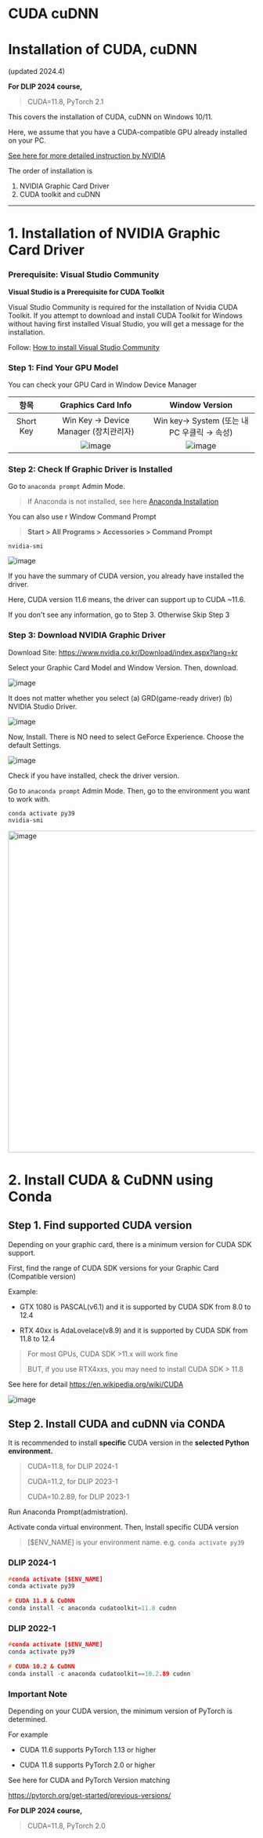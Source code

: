 # CUDA cuDNN

## 

# Installation of  CUDA, cuDNN 

(updated 2024.4)

**For DLIP 2024 course,** 

>  CUDA=11.8,  PyTorch 2.1





This covers the installation of CUDA, cuDNN on Windows 10/11. 

Here, we assume that you have a CUDA-compatible GPU already installed on your PC.

[See here for more detailed instruction by NVIDIA](https://docs.nvidia.com/cuda/cuda-installation-guide-microsoft-windows/index.html)



The order of installation is 

1. NVIDIA Graphic Card Driver
2. CUDA toolkit and cuDNN

***





# 1. Installation of NVIDIA Graphic Card Driver



### Prerequisite:  Visual Studio Community

**Visual Studio is a Prerequisite for CUDA Toolkit**&#x20;

Visual Studio Community is required for the installation of Nvidia CUDA Toolkit. If you attempt to download and install CUDA Toolkit for Windows without having first installed Visual Studio, you will get a message for the installation.

Follow: [How to install Visual Studio Community](../ide/visual-studio-community.md#how-to-install)





### Step 1: Find Your GPU Model 

 You can check your GPU Card in Window Device Manager



|   항목    |                     Graphics Card  Info                      |                        Window Version                        |
| :-------: | :----------------------------------------------------------: | :----------------------------------------------------------: |
| Short Key |            Win Key →  Device Manager (장치관리자)            |          Win key→ System  (또는 내PC 우클릭 → 속성)          |
|           | ![image](https://user-images.githubusercontent.com/23421059/169219424-f8238a68-5129-4c03-a2fd-2538348c8079.png) | ![image](https://user-images.githubusercontent.com/23421059/169219451-b6e6f76a-0e38-4207-8ad9-5963c0dc1def.png) |





### Step 2: Check If Graphic Driver is Installed

Go to  `anaconda prompt` Admin Mode.

> If Anaconda is not installed, see here [Anaconda Installation](https://ykkim.gitbook.io/dlip/installation-guide/anaconda#conda-installation)



You can also use r Window Command Prompt 

> **Start > All Programs > Accessories > Command Prompt**



```
nvidia-smi
```

![image](https://user-images.githubusercontent.com/23421059/169212558-43a032d0-e1c1-4a35-94cf-564701525668.png)



If you have the summary of CUDA version, you already have installed the driver. 

Here, CUDA version 11.6 means, the driver can support up to CUDA ~11.6.



If you don't see any information, go to Step 3. Otherwise Skip Step 3





### Step 3:  Download NVIDIA Graphic Driver 

Download Site: https://www.nvidia.co.kr/Download/index.aspx?lang=kr



Select your Graphic Card Model and Window Version.  Then, download.



![image](https://user-images.githubusercontent.com/23421059/169218227-26c040fd-1c7e-457d-921e-fcd535b4816b.png)



It does not matter whether you select  (a) GRD(game-ready driver)   (b) NVIDIA Studio Driver. 



![image](https://user-images.githubusercontent.com/23421059/169220103-82df5ba9-dc0b-4e94-a0b1-28132c2713c3.png)



Now, Install.    There is NO need to select GeForce Experience.  Choose the default Settings.



![image](https://user-images.githubusercontent.com/23421059/169220499-a244b3ca-e676-4096-a98b-0732259db7a9.png)





Check if you have installed, check the driver version. 

Go to  `anaconda prompt` Admin Mode. Then, go to the environment you want to work with. 



```
conda activate py39
nvidia-smi
```

<img width="656" alt="image" src="https://github.com/ykkimhgu/DLIP_doc/assets/38373000/09abba07-1a38-41ab-ab4e-9733d3bca77d">





# 2. Install CUDA & CuDNN using Conda

## Step 1.  Find supported  CUDA version

Depending on your graphic card, there is a minimum version for CUDA SDK support.



> 

First, find the range of CUDA SDK versions for your Graphic Card (Compatible version)

Example: 

* GTX 1080  is PASCAL(v6.1) and it  is supported by  CUDA SDK from 8.0 to 12.4 

* RTX 40xx is AdaLovelace(v8.9) and it is supported by  CUDA SDK from  11.8 to 12.4 

  

> For most GPUs, CUDA SDK >11.x will work fine
>
> BUT, if you use RTX4xxs, you may need to install CUDA SDK > 11.8



See here for detail https://en.wikipedia.org/wiki/CUDA

![image](https://github.com/ykkimhgu/DLIP_doc/assets/38373000/0f0e8418-efb2-45cc-aef3-2998c0dc11d9)



## Step 2. Install CUDA and cuDNN via CONDA

It is recommended to install **specific** CUDA version in the **selected Python environment.**

> CUDA=11.8,  for DLIP 2024-1 
>
> CUDA=11.2, for DLIP 2023-1 
>
> CUDA=10.2.89, for DLIP 2023-1 



Run Anaconda Prompt(admistration).

Activate conda virtual environment. Then, Install specific CUDA version

> \[$ENV\_NAME] is your environment name. e.g. `conda activate py39`



### DLIP 2024-1

```c
#conda activate [$ENV_NAME]
conda activate py39
    
# CUDA 11.8 & CuDNN
conda install -c anaconda cudatoolkit=11.8 cudnn 
```



### DLIP 2022-1

```c
#conda activate [$ENV_NAME]
conda activate py39
    
# CUDA 10.2 & CuDNN
conda install -c anaconda cudatoolkit==10.2.89 cudnn 
```





### Important Note

Depending on your CUDA version, the minimum version of PyTorch is determined. 

For example

*  CUDA 11.6 supports PyTorch 1.13 or higher

* CUDA 11.8 supports PyTorch 2.0 or higher 

  

See here for CUDA and PyTorch Version matching

https://pytorch.org/get-started/previous-versions/



**For DLIP 2024 course,** 

>  CUDA=11.8,  PyTorch 2.0

